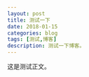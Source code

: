 ```yaml
---
layout: post
title: 测试一下
date: 2018-01-15
categories: blog
tags: [测试,博客]
description: 测试一下博客。
---
```


这是测试正文。












